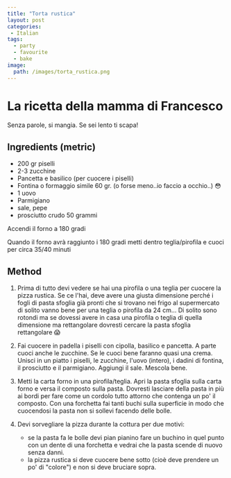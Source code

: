 ```yaml
---
title: "Torta rustica"
layout: post
categories:
 - Italian
tags:
  - party
  - favourite
  - bake
image: 
  path: /images/torta_rustica.png
---
```

# La ricetta della mamma di Francesco

Senza parole, si mangia. Se sei lento ti scapa!

## Ingredients (metric)

- 200 gr piselli 
- 2-3 zucchine
- Pancetta e basilico (per cuocere i piselli)
- Fontina o formaggio simile 60 gr. (o forse meno..io faccio a occhio..) 😳
- 1 uovo 
- Parmigiano
- sale, pepe 
- prosciutto crudo 50 grammi

Accendi il forno a 180 gradi

Quando il forno avrà raggiunto i 180 gradi metti dentro teglia/pirofila e cuoci per circa 35/40 minuti

## Method

1. Prima di tutto devi vedere se hai una pirofila o una teglia per cuocere la pizza rustica. Se ce l'hai, deve avere una giusta dimensione perché i fogli di pasta sfoglia già pronti che si trovano nei frigo al supermercato di solito vanno bene per una teglia o pirofila da 24 cm... Di solito sono rotondi ma se dovessi avere in casa una pirofila o teglia di quella dimensione ma rettangolare dovresti cercare la pasta sfoglia rettangolare 😱

2. Fai cuocere in padella i piselli con cipolla, basilico e pancetta. A parte cuoci anche le zucchine. Se le cuoci bene faranno quasi una crema. Unisci in un piatto i piselli, le zucchine, l'uovo (intero), i dadini di fontina, il prosciutto e il parmigiano. Aggiungi il sale. Mescola bene.

3. Metti la carta forno in una pirofila/teglia. Apri la pasta sfoglia sulla carta forno e versa il composto sulla pasta. Dovresti lasciare della pasta in più ai bordi per fare come un cordolo tutto attorno che contenga un po' il composto. Con una forchetta fai tanti buchi sulla superficie in modo che cuocendosi la pasta non si sollevi facendo delle bolle.

4. Devi sorvegliare la pizza durante la cottura per due motivi:
	- se la pasta fa le bolle devi pian pianino fare un buchino in quel punto con un dente di una forchetta e vedrai che la pasta scende di nuovo senza danni.
	- la pizza rustica si deve cuocere bene sotto (cioè deve prendere un po' di "colore") e non si deve bruciare sopra.



